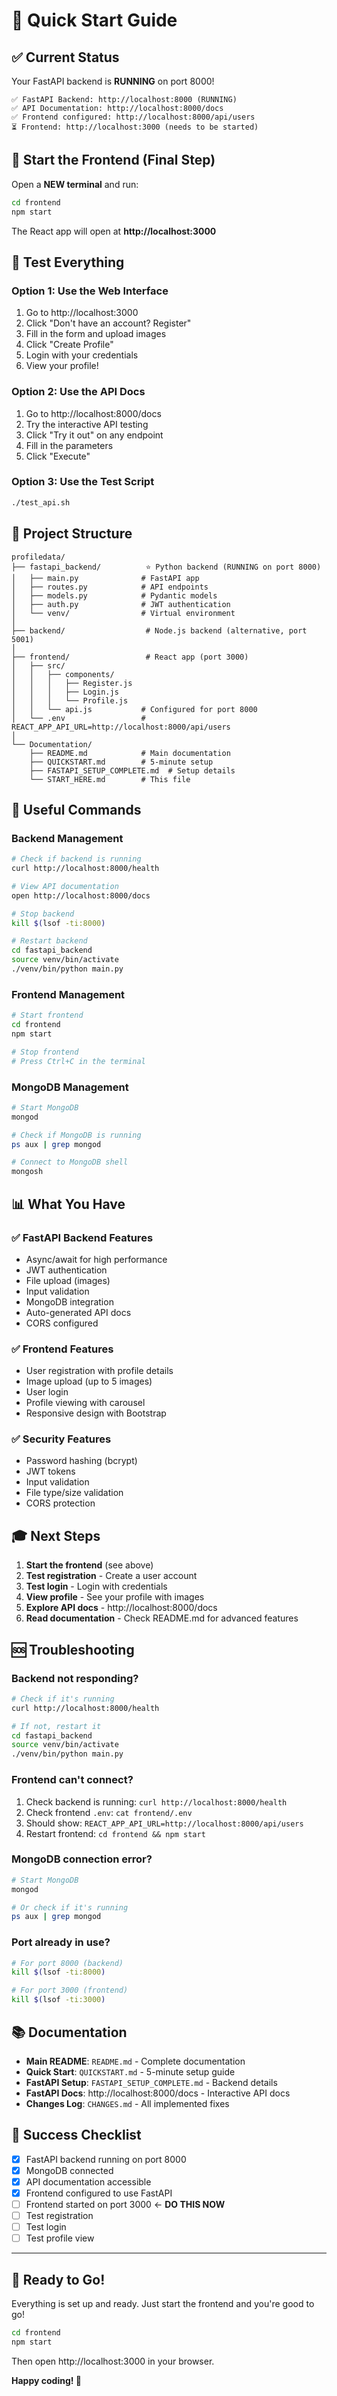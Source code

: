 # 🚀 Quick Start Guide

## ✅ Current Status

Your FastAPI backend is **RUNNING** on port 8000!

```
✅ FastAPI Backend: http://localhost:8000 (RUNNING)
✅ API Documentation: http://localhost:8000/docs
✅ Frontend configured: http://localhost:8000/api/users
⏳ Frontend: http://localhost:3000 (needs to be started)
```

## 🎯 Start the Frontend (Final Step)

Open a **NEW terminal** and run:

```bash
cd frontend
npm start
```

The React app will open at **http://localhost:3000**

## 🧪 Test Everything

### Option 1: Use the Web Interface
1. Go to http://localhost:3000
2. Click "Don't have an account? Register"
3. Fill in the form and upload images
4. Click "Create Profile"
5. Login with your credentials
6. View your profile!

### Option 2: Use the API Docs
1. Go to http://localhost:8000/docs
2. Try the interactive API testing
3. Click "Try it out" on any endpoint
4. Fill in the parameters
5. Click "Execute"

### Option 3: Use the Test Script
```bash
./test_api.sh
```

## 📁 Project Structure

```
profiledata/
├── fastapi_backend/          ⭐ Python backend (RUNNING on port 8000)
│   ├── main.py              # FastAPI app
│   ├── routes.py            # API endpoints
│   ├── models.py            # Pydantic models
│   ├── auth.py              # JWT authentication
│   └── venv/                # Virtual environment
│
├── backend/                  # Node.js backend (alternative, port 5001)
│
├── frontend/                 # React app (port 3000)
│   ├── src/
│   │   ├── components/
│   │   │   ├── Register.js
│   │   │   ├── Login.js
│   │   │   └── Profile.js
│   │   └── api.js           # Configured for port 8000
│   └── .env                 # REACT_APP_API_URL=http://localhost:8000/api/users
│
└── Documentation/
    ├── README.md            # Main documentation
    ├── QUICKSTART.md        # 5-minute setup
    ├── FASTAPI_SETUP_COMPLETE.md  # Setup details
    └── START_HERE.md        # This file
```

## 🔧 Useful Commands

### Backend Management
```bash
# Check if backend is running
curl http://localhost:8000/health

# View API documentation
open http://localhost:8000/docs

# Stop backend
kill $(lsof -ti:8000)

# Restart backend
cd fastapi_backend
source venv/bin/activate
./venv/bin/python main.py
```

### Frontend Management
```bash
# Start frontend
cd frontend
npm start

# Stop frontend
# Press Ctrl+C in the terminal
```

### MongoDB Management
```bash
# Start MongoDB
mongod

# Check if MongoDB is running
ps aux | grep mongod

# Connect to MongoDB shell
mongosh
```

## 📊 What You Have

### ✅ FastAPI Backend Features
- Async/await for high performance
- JWT authentication
- File upload (images)
- Input validation
- MongoDB integration
- Auto-generated API docs
- CORS configured

### ✅ Frontend Features
- User registration with profile details
- Image upload (up to 5 images)
- User login
- Profile viewing with carousel
- Responsive design with Bootstrap

### ✅ Security Features
- Password hashing (bcrypt)
- JWT tokens
- Input validation
- File type/size validation
- CORS protection

## 🎓 Next Steps

1. **Start the frontend** (see above)
2. **Test registration** - Create a user account
3. **Test login** - Login with credentials
4. **View profile** - See your profile with images
5. **Explore API docs** - http://localhost:8000/docs
6. **Read documentation** - Check README.md for advanced features

## 🆘 Troubleshooting

### Backend not responding?
```bash
# Check if it's running
curl http://localhost:8000/health

# If not, restart it
cd fastapi_backend
source venv/bin/activate
./venv/bin/python main.py
```

### Frontend can't connect?
1. Check backend is running: `curl http://localhost:8000/health`
2. Check frontend `.env`: `cat frontend/.env`
3. Should show: `REACT_APP_API_URL=http://localhost:8000/api/users`
4. Restart frontend: `cd frontend && npm start`

### MongoDB connection error?
```bash
# Start MongoDB
mongod

# Or check if it's running
ps aux | grep mongod
```

### Port already in use?
```bash
# For port 8000 (backend)
kill $(lsof -ti:8000)

# For port 3000 (frontend)
kill $(lsof -ti:3000)
```

## 📚 Documentation

- **Main README**: `README.md` - Complete documentation
- **Quick Start**: `QUICKSTART.md` - 5-minute setup guide
- **FastAPI Setup**: `FASTAPI_SETUP_COMPLETE.md` - Backend details
- **FastAPI Docs**: http://localhost:8000/docs - Interactive API docs
- **Changes Log**: `CHANGES.md` - All implemented fixes

## 🎉 Success Checklist

- [x] FastAPI backend running on port 8000
- [x] MongoDB connected
- [x] API documentation accessible
- [x] Frontend configured to use FastAPI
- [ ] Frontend started on port 3000 ← **DO THIS NOW**
- [ ] Test registration
- [ ] Test login
- [ ] Test profile view

---

## 🚀 Ready to Go!

Everything is set up and ready. Just start the frontend and you're good to go!

```bash
cd frontend
npm start
```

Then open http://localhost:3000 in your browser.

**Happy coding! 🎊**
